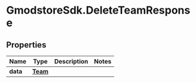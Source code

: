 # GmodstoreSdk.DeleteTeamResponse

## Properties

Name | Type | Description | Notes
------------ | ------------- | ------------- | -------------
**data** | [**Team**](Team.md) |  | 


